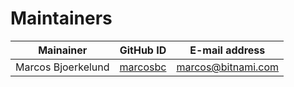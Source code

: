 # Maintainers

| Mainainer           | GitHub ID                               | E-mail address       |
|---------------------|-----------------------------------------|----------------------|
| Marcos Bjoerkelund  | [marcosbc](https://github.com/marcosbc) | <marcos@bitnami.com> |
